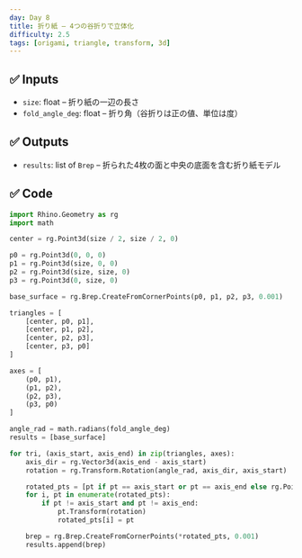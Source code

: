 ```yaml
---
day: Day 8
title: 折り紙 – 4つの谷折りで立体化
difficulty: 2.5
tags: [origami, triangle, transform, 3d]
---
```


## ✅ Inputs

- `size`: float – 折り紙の一辺の長さ
- `fold_angle_deg`: float – 折り角（谷折りは正の値、単位は度）

## ✅ Outputs

- `results`: list of `Brep` – 折られた4枚の面と中央の底面を含む折り紙モデル

## ✅ Code

```python
import Rhino.Geometry as rg
import math

center = rg.Point3d(size / 2, size / 2, 0)

p0 = rg.Point3d(0, 0, 0)
p1 = rg.Point3d(size, 0, 0)
p2 = rg.Point3d(size, size, 0)
p3 = rg.Point3d(0, size, 0)

base_surface = rg.Brep.CreateFromCornerPoints(p0, p1, p2, p3, 0.001)

triangles = [
    [center, p0, p1],
    [center, p1, p2],
    [center, p2, p3],
    [center, p3, p0]
]

axes = [
    (p0, p1),
    (p1, p2),
    (p2, p3),
    (p3, p0)
]

angle_rad = math.radians(fold_angle_deg)
results = [base_surface]

for tri, (axis_start, axis_end) in zip(triangles, axes):
    axis_dir = rg.Vector3d(axis_end - axis_start)
    rotation = rg.Transform.Rotation(angle_rad, axis_dir, axis_start)

    rotated_pts = [pt if pt == axis_start or pt == axis_end else rg.Point3d(pt) for pt in tri]
    for i, pt in enumerate(rotated_pts):
        if pt != axis_start and pt != axis_end:
            pt.Transform(rotation)
            rotated_pts[i] = pt

    brep = rg.Brep.CreateFromCornerPoints(*rotated_pts, 0.001)
    results.append(brep)
```
